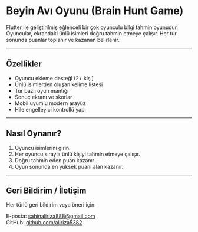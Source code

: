 # Beyin Avı Oyunu (Brain Hunt Game)

Flutter ile geliştirilmiş eğlenceli bir çok oyunculu bilgi tahmin oyunudur. Oyuncular, ekrandaki ünlü isimleri doğru tahmin etmeye çalışır. Her tur sonunda puanlar toplanır ve kazanan belirlenir.

---

## Özellikler

- Oyuncu ekleme desteği (2+ kişi)
- Ünlü isimlerden oluşan kelime listesi
- Tur bazlı oyun mantığı
- Sonuç ekranı ve skorlar
- Mobil uyumlu modern arayüz
- Hile engelleyici kontrollü yapı

---

## Nasıl Oynanır?

1. Oyuncu isimlerini girin.
2. Her oyuncu sırayla ünlü kişiyi tahmin etmeye çalışır.
3. Doğru tahmin eden puan kazanır.
4. Oyun sonunda en yüksek puanı alan kazanır.

---

## Geri Bildirim / İletişim

Her türlü geri bildirim veya öneri için:

E-posta: [sahinaliriza888@gmail.com](mailto:sahinaliriza888@gmail.com)  
GitHub: [github.com/aliriza5382](https://github.com/aliriza5382)
